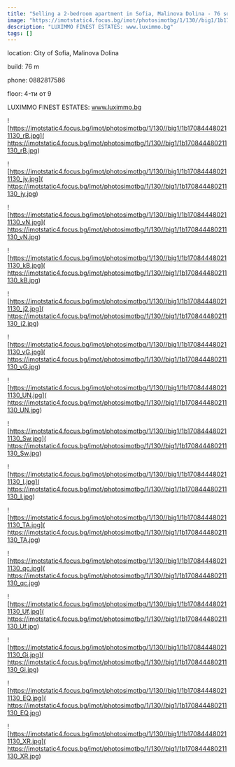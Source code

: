 ```yaml
---
title: "Selling a 2-bedroom apartment in Sofia, Malinova Dolina - 76 sq.m / 141,500 EUR :: imot.bg Ad"
image: "https://imotstatic4.focus.bg/imot/photosimotbg/1/130//big1/1b170844480211130_dV.jpg"
description: "LUXIMMO FINEST ESTATES: www.luximmo.bg"
tags: []
---
```


location: City of Sofia, Malinova Dolina

build: 76 m

phone: 0882817586

floor: 4-ти от 9

LUXIMMO FINEST ESTATES: www.luximmo.bg


![https://imotstatic4.focus.bg/imot/photosimotbg/1/130//big1/1b170844480211130_rB.jpg]( https://imotstatic4.focus.bg/imot/photosimotbg/1/130//big1/1b170844480211130_rB.jpg)


![https://imotstatic4.focus.bg/imot/photosimotbg/1/130//big1/1b170844480211130_jy.jpg]( https://imotstatic4.focus.bg/imot/photosimotbg/1/130//big1/1b170844480211130_jy.jpg)


![https://imotstatic4.focus.bg/imot/photosimotbg/1/130//big1/1b170844480211130_vN.jpg]( https://imotstatic4.focus.bg/imot/photosimotbg/1/130//big1/1b170844480211130_vN.jpg)


![https://imotstatic4.focus.bg/imot/photosimotbg/1/130//big1/1b170844480211130_kB.jpg]( https://imotstatic4.focus.bg/imot/photosimotbg/1/130//big1/1b170844480211130_kB.jpg)


![https://imotstatic4.focus.bg/imot/photosimotbg/1/130//big1/1b170844480211130_j2.jpg]( https://imotstatic4.focus.bg/imot/photosimotbg/1/130//big1/1b170844480211130_j2.jpg)


![https://imotstatic4.focus.bg/imot/photosimotbg/1/130//big1/1b170844480211130_vG.jpg]( https://imotstatic4.focus.bg/imot/photosimotbg/1/130//big1/1b170844480211130_vG.jpg)


![https://imotstatic4.focus.bg/imot/photosimotbg/1/130//big1/1b170844480211130_UN.jpg]( https://imotstatic4.focus.bg/imot/photosimotbg/1/130//big1/1b170844480211130_UN.jpg)


![https://imotstatic4.focus.bg/imot/photosimotbg/1/130//big1/1b170844480211130_Sw.jpg]( https://imotstatic4.focus.bg/imot/photosimotbg/1/130//big1/1b170844480211130_Sw.jpg)


![https://imotstatic4.focus.bg/imot/photosimotbg/1/130//big1/1b170844480211130_I.jpg]( https://imotstatic4.focus.bg/imot/photosimotbg/1/130//big1/1b170844480211130_I.jpg)


![https://imotstatic4.focus.bg/imot/photosimotbg/1/130//big1/1b170844480211130_TA.jpg]( https://imotstatic4.focus.bg/imot/photosimotbg/1/130//big1/1b170844480211130_TA.jpg)


![https://imotstatic4.focus.bg/imot/photosimotbg/1/130//big1/1b170844480211130_qc.jpg]( https://imotstatic4.focus.bg/imot/photosimotbg/1/130//big1/1b170844480211130_qc.jpg)


![https://imotstatic4.focus.bg/imot/photosimotbg/1/130//big1/1b170844480211130_Uf.jpg]( https://imotstatic4.focus.bg/imot/photosimotbg/1/130//big1/1b170844480211130_Uf.jpg)


![https://imotstatic4.focus.bg/imot/photosimotbg/1/130//big1/1b170844480211130_Gi.jpg]( https://imotstatic4.focus.bg/imot/photosimotbg/1/130//big1/1b170844480211130_Gi.jpg)


![https://imotstatic4.focus.bg/imot/photosimotbg/1/130//big1/1b170844480211130_EQ.jpg]( https://imotstatic4.focus.bg/imot/photosimotbg/1/130//big1/1b170844480211130_EQ.jpg)


![https://imotstatic4.focus.bg/imot/photosimotbg/1/130//big1/1b170844480211130_XR.jpg]( https://imotstatic4.focus.bg/imot/photosimotbg/1/130//big1/1b170844480211130_XR.jpg)


